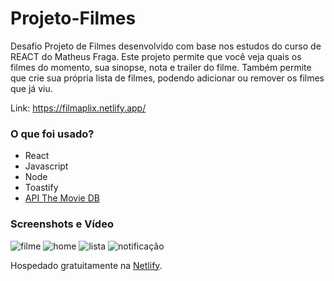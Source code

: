 # Projeto-Filmes
Desafio Projeto de Filmes desenvolvido com base nos estudos do curso de REACT do Matheus Fraga.
Este projeto permite que você veja quais os filmes do momento, sua sinopse, nota e trailer do filme. Também permite que crie sua própria lista de filmes, podendo adicionar ou remover os filmes que já viu.

 Link: https://filmaplix.netlify.app/
 
 ### O que foi usado?
 - React
 - Javascript
 - Node
 - Toastify
 - [API The Movie DB](https://api.themoviedb.org/)
 
 ### Screenshots e Vídeo
![filme](https://user-images.githubusercontent.com/83349744/210867165-1845aba8-2e55-4ca6-af16-1cc213d0a026.png)
![home](https://user-images.githubusercontent.com/83349744/215508815-bdb8e252-7c69-4a85-94c5-05ffd494585c.png)
![lista](https://user-images.githubusercontent.com/83349744/215509237-7c7c7e14-d29a-486e-b987-0c6b5aaba82a.png)
![notificação](https://user-images.githubusercontent.com/83349744/215509334-58b64992-6e64-4a2a-a19e-95b21c1c7324.png)



Hospedado gratuitamente na [Netlify](https://app.netlify.com/).
